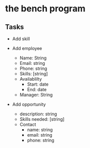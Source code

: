 # the bench program

## Tasks
- Add skill
- Add employee
   - Name: String
   - Email: string
   - Phone: string
   - Skills: [string]
   - Availablilty
      - Start: date
      - End: date
   - Manager: String


- Add opportunity
   - description: string
   - Skills needed: [string]
   - Contact
      - name: string
      - email: string
      - phone: string